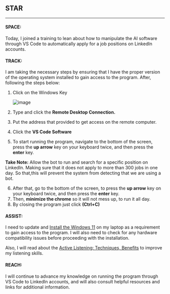 ## STAR 
---

#### SPACE: 
Today, I joined a training to lean about how to manipulate the AI software through VS Code to automatically apply for a job positions on LinkedIn accounts.


#### TRACK:
I am taking the necessary steps by ensuring that I have the proper version of the operating system installed to gain access to the program. 
After, following the steps below: 

1. Click on the Windows Key 
   
   ![image](https://i.pcmag.com/imagery/reviews/00xBy0JjVybodfIwWxeGCkZ-24.fit_lim.size_1050x.png)

2. Type and click the **Remote Desktop Connection.**
3. Put the address that provided to get access on the remote computer.
4. Click the **VS Code Software**
5. To start running the program, navigate to the bottom of the screen, press the **up arrow** key on your keyboard twice, and then press the **enter** key.

**Take Note:** Allow the bot to run and search for a specific position on LinkedIn. Making sure that it does not apply to more than 300 jobs in one day. So that,this will prevent the system from detecting that we are using a bot.

6. After that, go to the bottom of the screen, to press the **up arrow** key on your keyboard twice, and then press the **enter** key.
7. Then, **minimize the chrome** so it will not mess up, to run it all day.
8.  By closing the program just click **(Ctrl+C)**


#### ASSIST:
I need to update and [Install the Windows 11](https://support.microsoft.com/en-us/windows/ways-to-install-windows-11-e0edbbfb-cfc5-4011-868b-2ce77ac7c70e) on my laptop as a requirement to gain access to the program. I will also need to check for any hardware compatibility issues before proceeding with the installation.

Also, I will read about the [Active Listening: Techniques, Benefits](verywellmind.com) to improve my listening skills.


#### REACH:
I will continue to advance my knowledge on running the program through VS Code to LinkedIn accounts, and will also consult helpful resources and links for additional information. 